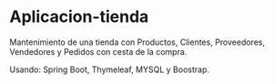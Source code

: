 # Aplicacion-tienda

Mantenimiento de una tienda con Productos, Clientes, Proveedores, Vendedores y Pedidos con cesta de la compra.

Usando: Spring Boot, Thymeleaf, MYSQL y Boostrap.

